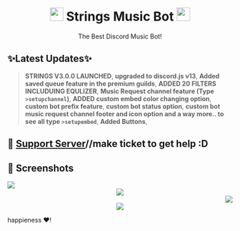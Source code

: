 <h1 align="center"><img src="https://c.tenor.com/HJvqN2i4Zs4AAAAj/milk-and-mocha-cute.gif" width="30px"> Strings Music Bot <img src="https://c.tenor.com/HJvqN2i4Zs4AAAAj/milk-and-mocha-cute.gif" width="30px"></h1>
<p align="center">The Best Discord Music Bot!</p>

## ✨Latest Updates✨

> **STRINGS V3.0.0 LAUNCHED**, 
> **upgraded to discord.js v13**, 
> **Added saved queue feature in the premium guilds**, 
> **ADDED 20 FILTERS INCLUDUING EQULIZER**, 
> **Music Request channel feature (Type `>setupchannel`)**, 
> **ADDED custom embed color changing option**, 
> **custom bot prefix feature**, 
> **custom bot status option**, 
> **custom bot music request channel footer and icon option and a way more..  to see all type `>setupembed`**, 
> **Added Buttons**, 




## 📝 [Support Server](https://discord.gg/Sw6EWEUGxn)//make ticket to get help :D




## 📸 Screenshots

<div align="left"><img src="https://cdn.discordapp.com/attachments/945371379275030620/947805438794166312/unknown.png"></div><div align="center"><img src="https://cdn.discordapp.com/attachments/945371379275030620/947805801899253840/unknown.png"></div><div align="right"><img src="https://cdn.discordapp.com/attachments/945371379275030620/947806095747977236/unknown.png"></div>

<div align="center"><img src="https://cdn.discordapp.com/attachments/885468586481705026/891940477593587792/unknown.png"></div>




  
</a>

happieness ❤!
